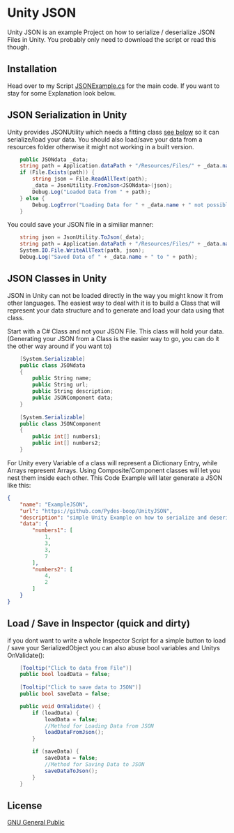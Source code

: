 # Unity JSON

Unity JSON is an example Project on how to serialize / deserialize JSON Files in Unity. You probably only need to download the script or read this though.

## Installation

Head over to my Script [JSONExample.cs](https://github.com/Pydes-boop/UnityJSON/blob/main/Assets/Scripts/JSONExample.cs) for the main code. If you want to stay for some Explanation look below.

## JSON Serialization in Unity

Unity provides JSONUtility which needs a fitting class [see below](#json-classes-in-unity) so it can serialize/load your data. You should also load/save your data from a resources folder otherwise it might not working in a built version.

```csharp
    public JSONdata _data;
    string path = Application.dataPath + "/Resources/Files/" + _data.name + ".json";
    if (File.Exists(path)) {
        string json = File.ReadAllText(path);
        _data = JsonUtility.FromJson<JSONdata>(json);
        Debug.Log("Loaded Data from " + path);
    } else {
        Debug.LogError("Loading Data for " + _data.name + " not possible. Check if " + path + "exists.");
    }
```

You could save your JSON file in a similiar manner:
```csharp
    string json = JsonUtility.ToJson(_data);
    string path = Application.dataPath + "/Resources/Files/" + _data.name + ".json";
    System.IO.File.WriteAllText(path, json);
    Debug.Log("Saved Data of " + _data.name + " to " + path);
```

## JSON Classes in Unity

JSON in Unity can not be loaded directly in the way you might know it from other languages. The easiest way to deal with it is to build a Class that will represent your data structure and to generate and load your data using that class.

Start with a C# Class and not your JSON File. This class will hold your data.\
(Generating your JSON from a Class is the easier way to go, you can do it the other way around if you want to)
```csharp
    [System.Serializable]
    public class JSONdata
    {
        public String name;
        public String url;
        public String description;
        public JSONComponent data;
    }
    
    [System.Serializable]
    public class JSONComponent
    {
        public int[] numbers1;
        public int[] numbers2;
    }
```
For Unity every Variable of a class will represent a Dictionary Entry, while Arrays represent Arrays. Using Composite/Component classes will let you nest them inside each other. This Code Example will later generate a JSON like this:
```json
{
    "name": "ExampleJSON",
    "url": "https://github.com/Pydes-boop/UnityJSON",
    "description": "simple Unity Example on how to serialize and deserialize JSON in Unity",
    "data": {
        "numbers1": [
            1,
            3,
            3,
            7
        ],
        "numbers2": [
            4,
            2
        ]
    }
}
```

## Load / Save in Inspector (quick and dirty)

if you dont want to write a whole Inspector Script for a simple button to load / save your SerializedObject you can also abuse bool variables and Unitys OnValidate():

```csharp
    [Tooltip("Click to data from File")]
    public bool loadData = false;
    
    [Tooltip("Click to save data to JSON")]
    public bool saveData = false;

    public void OnValidate() {
        if (loadData) {
            loadData = false;
            //Method for Loading Data from JSON
            loadDataFromJson();
        }

        if (saveData) {
            saveData = false;
            //Method for Saving Data to JSON
            saveDataToJson();
        }
    }
```

## License
[GNU General Public](https://github.com/Pydes-boop/UnityJSON/blob/main/LICENSE)
